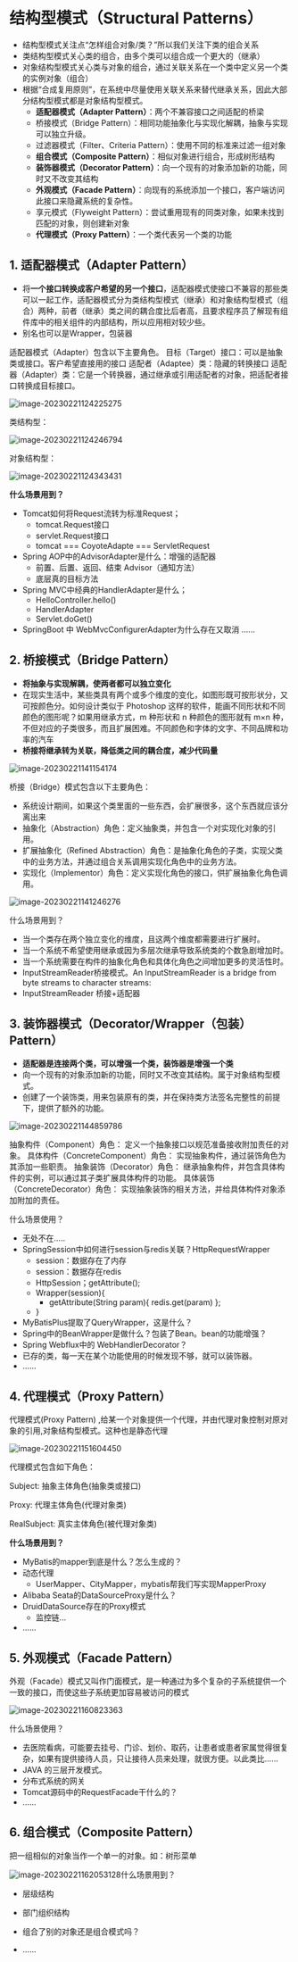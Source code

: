 # 结构型模式（Structural Patterns）

- 结构型模式关注点“怎样组合对象/类？”所以我们关注下类的组合关系
- 类结构型模式关心类的组合，由多个类可以组合成一个更大的（继承）
- 对象结构型模式关心类与对象的组合，通过关联关系在一个类中定义另一个类的实例对象（组合）
- 根据“合成复用原则”，在系统中尽量使用关联关系来替代继承关系，因此大部分结构型模式都是对象结构型模式。
  - **适配器模式（Adapter Pattern）**：两个不兼容接口之间适配的桥梁
  - 桥接模式（Bridge Pattern）：相同功能抽象化与实现化解耦，抽象与实现可以独立升级。
  - 过滤器模式（Filter、Criteria Pattern）：使用不同的标准来过滤一组对象
  - **组合模式（Composite Pattern）**：相似对象进行组合，形成树形结构
  - **装饰器模式（Decorator Pattern）**：向一个现有的对象添加新的功能，同时又不改变其结构
  - **外观模式（Facade Pattern）**：向现有的系统添加一个接口，客户端访问此接口来隐藏系统的复杂性。
  - 享元模式（Flyweight Pattern）：尝试重用现有的同类对象，如果未找到匹配的对象，则创建新对象
  - **代理模式（Proxy Pattern）**：一个类代表另一个类的功能

## 1. 适配器模式（Adapter Pattern）

- 将**一个接口转换成客户希望的另一个接口**，适配器模式使接口不兼容的那些类可以一起工作，适配器模式分为类结构型模式（继承）和对象结构型模式（组合）两种，前者（继承）类之间的耦合度比后者高，且要求程序员了解现有组件库中的相关组件的内部结构，所以应用相对较少些。
- 别名也可以是Wrapper，包装器

适配器模式（Adapter）包含以下主要角色。
目标（Target）接口：可以是抽象类或接口。客户希望直接用的接口
适配者（Adaptee）类：隐藏的转换接口
适配器（Adapter）类：它是一个转换器，通过继承或引用适配者的对象，把适配者接口转换成目标接口。

![image-20230221124225275](images/image-20230221124225275.png)

类结构型：

![image-20230221124246794](images/image-20230221124246794.png)

对象结构型：

![image-20230221124343431](images/image-20230221124343431.png)

**什么场景用到？**

- Tomcat如何将Request流转为标准Request；
  - tomcat.Request接口
  - servlet.Request接口
  - tomcat ===  CoyoteAdapte === ServletRequest
- Spring AOP中的AdvisorAdapter是什么：增强的适配器
  - 前置、后置、返回、结束  Advisor（通知方法）
  - 底层真的目标方法
- Spring MVC中经典的HandlerAdapter是什么；
  - HelloController.hello()
  - HandlerAdapter
  - Servlet.doGet()
- SpringBoot 中 WebMvcConfigurerAdapter为什么存在又取消
  ......

## 2. 桥接模式（Bridge Pattern）

- **将抽象与实现解耦，使两者都可以独立变化**
- 在现实生活中，某些类具有两个或多个维度的变化，如图形既可按形状分，又可按颜色分。如何设计类似于 Photoshop 这样的软件，能画不同形状和不同颜色的图形呢？如果用继承方式，m 种形状和 n 种颜色的图形就有 m×n 种，不但对应的子类很多，而且扩展困难。不同颜色和字体的文字、不同品牌和功率的汽车
- **桥接将继承转为关联，降低类之间的耦合度，减少代码量**

![image-20230221141154174](images/image-20230221141154174.png)

桥接（Bridge）模式包含以下主要角色：

- 系统设计期间，如果这个类里面的一些东西，会扩展很多，这个东西就应该分离出来
- 抽象化（Abstraction）角色：定义抽象类，并包含一个对实现化对象的引用。
- 扩展抽象化（Refined Abstraction）角色：是抽象化角色的子类，实现父类中的业务方法，并通过组合关系调用实现化角色中的业务方法。
- 实现化（Implementor）角色：定义实现化角色的接口，供扩展抽象化角色调用。

![image-20230221141246276](images/image-20230221141246276.png)

什么场景用到？

- 当一个类存在两个独立变化的维度，且这两个维度都需要进行扩展时。
- 当一个系统不希望使用继承或因为多层次继承导致系统类的个数急剧增加时。
- 当一个系统需要在构件的抽象化角色和具体化角色之间增加更多的灵活性时。
- InputStreamReader桥接模式。An InputStreamReader is a bridge from byte streams to character streams:
- InputStreamReader 桥接+适配器

## 3. 装饰器模式（Decorator/Wrapper（包装） Pattern）

- **适配器是连接两个类，可以增强一个类，装饰器是增强一个类**
- 向一个现有的对象添加新的功能，同时又不改变其结构。属于对象结构型模式。
- 创建了一个装饰类，用来包装原有的类，并在保持类方法签名完整性的前提下，提供了额外的功能。

![image-20230221144859786](images/image-20230221144859786.png)

抽象构件（Component）角色：
		定义一个抽象接口以规范准备接收附加责任的对象。
具体构件（ConcreteComponent）角色：
		实现抽象构件，通过装饰角色为其添加一些职责。
抽象装饰（Decorator）角色：
		继承抽象构件，并包含具体构件的实例，可以通过其子类扩展具体构件的功能。
具体装饰（ConcreteDecorator）角色：
		实现抽象装饰的相关方法，并给具体构件对象添加附加的责任。



什么场景使用？

- 无处不在.....
- SpringSession中如何进行session与redis关联？HttpRequestWrapper
  - session：数据存在了内存
  - session：数据存在redis
  - HttpSession；getAttribute();
  - Wrapper(session){
    - getAttribute(String param){    redis.get(param) };
  - }
- MyBatisPlus提取了QueryWrapper，这是什么？
- Spring中的BeanWrapper是做什么？包装了Bean。bean的功能增强？
- Spring Webflux中的 WebHandlerDecorator？
- 已存的类，每一天在某个功能使用的时候发现不够，就可以装饰器。
- ......

## 4. 代理模式（Proxy Pattern）

代理模式(Proxy Pattern) ,给某一个对象提供一个代理，并由代理对象控制对原对象的引用,对象结构型模式。这种也是静态代理

![image-20230221151604450](images/image-20230221151604450.png)

代理模式包含如下角色：

Subject: 抽象主体角色(抽象类或接口)

Proxy: 代理主体角色(代理对象类)

RealSubject: 真实主体角色(被代理对象类)

**什么场景用到？**

- MyBatis的mapper到底是什么？怎么生成的？
- 动态代理
  - UserMapper、CityMapper，mybatis帮我们写实现MapperProxy
- Alibaba Seata的DataSourceProxy是什么？
- DruidDataSource存在的Proxy模式
  - 监控链...
- ......

## 5. 外观模式（Facade Pattern）

外观（Facade）模式又叫作门面模式，是一种通过为多个复杂的子系统提供一个一致的接口，而使这些子系统更加容易被访问的模式

![image-20230221160823363](images/image-20230221160823363.png)

什么场景使用？

- 去医院看病，可能要去挂号、门诊、划价、取药，让患者或患者家属觉得很复杂，如果有提供接待人员，只让接待人员来处理，就很方便。以此类比......
- JAVA 的三层开发模式。
- 分布式系统的网关
- Tomcat源码中的RequestFacade干什么的？
- ......

## 6. 组合模式（Composite Pattern）

把一组相似的对象当作一个单一的对象。如：树形菜单

![image-20230221162053128](images/image-20230221162053128.png)什么场景用到？

- 层级结构

- 部门组织结构

- 组合了别的对象还是组合模式吗？

- ......
